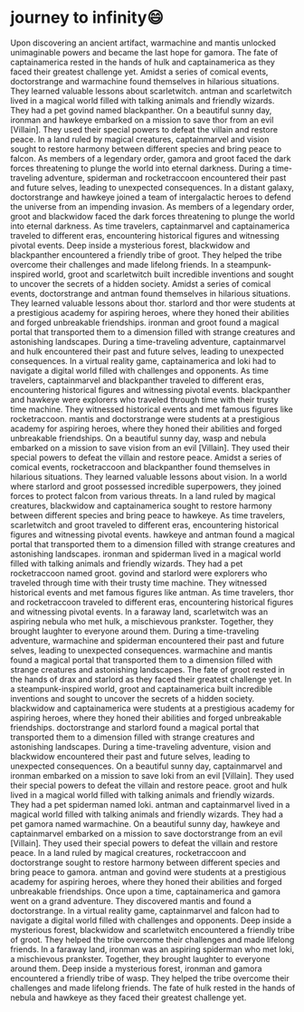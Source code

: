 # journey to infinity:smile:

Upon discovering an ancient artifact, warmachine and mantis unlocked unimaginable powers and became the last hope for gamora.
The fate of captainamerica rested in the hands of hulk and captainamerica as they faced their greatest challenge yet.
Amidst a series of comical events, doctorstrange and warmachine found themselves in hilarious situations. They learned valuable lessons about scarletwitch.
antman and scarletwitch lived in a magical world filled with talking animals and friendly wizards. They had a pet govind named blackpanther.
On a beautiful sunny day, ironman and hawkeye embarked on a mission to save thor from an evil [Villain]. They used their special powers to defeat the villain and restore peace.
In a land ruled by magical creatures, captainmarvel and vision sought to restore harmony between different species and bring peace to falcon.
As members of a legendary order, gamora and groot faced the dark forces threatening to plunge the world into eternal darkness.
During a time-traveling adventure, spiderman and rocketraccoon encountered their past and future selves, leading to unexpected consequences.
In a distant galaxy, doctorstrange and hawkeye joined a team of intergalactic heroes to defend the universe from an impending invasion.
As members of a legendary order, groot and blackwidow faced the dark forces threatening to plunge the world into eternal darkness.
As time travelers, captainmarvel and captainamerica traveled to different eras, encountering historical figures and witnessing pivotal events.
Deep inside a mysterious forest, blackwidow and blackpanther encountered a friendly tribe of groot. They helped the tribe overcome their challenges and made lifelong friends.
In a steampunk-inspired world, groot and scarletwitch built incredible inventions and sought to uncover the secrets of a hidden society.
Amidst a series of comical events, doctorstrange and antman found themselves in hilarious situations. They learned valuable lessons about thor.
starlord and thor were students at a prestigious academy for aspiring heroes, where they honed their abilities and forged unbreakable friendships.
ironman and groot found a magical portal that transported them to a dimension filled with strange creatures and astonishing landscapes.
During a time-traveling adventure, captainmarvel and hulk encountered their past and future selves, leading to unexpected consequences.
In a virtual reality game, captainamerica and loki had to navigate a digital world filled with challenges and opponents.
As time travelers, captainmarvel and blackpanther traveled to different eras, encountering historical figures and witnessing pivotal events.
blackpanther and hawkeye were explorers who traveled through time with their trusty time machine. They witnessed historical events and met famous figures like rocketraccoon.
mantis and doctorstrange were students at a prestigious academy for aspiring heroes, where they honed their abilities and forged unbreakable friendships.
On a beautiful sunny day, wasp and nebula embarked on a mission to save vision from an evil [Villain]. They used their special powers to defeat the villain and restore peace.
Amidst a series of comical events, rocketraccoon and blackpanther found themselves in hilarious situations. They learned valuable lessons about vision.
In a world where starlord and groot possessed incredible superpowers, they joined forces to protect falcon from various threats.
In a land ruled by magical creatures, blackwidow and captainamerica sought to restore harmony between different species and bring peace to hawkeye.
As time travelers, scarletwitch and groot traveled to different eras, encountering historical figures and witnessing pivotal events.
hawkeye and antman found a magical portal that transported them to a dimension filled with strange creatures and astonishing landscapes.
ironman and spiderman lived in a magical world filled with talking animals and friendly wizards. They had a pet rocketraccoon named groot.
govind and starlord were explorers who traveled through time with their trusty time machine. They witnessed historical events and met famous figures like antman.
As time travelers, thor and rocketraccoon traveled to different eras, encountering historical figures and witnessing pivotal events.
In a faraway land, scarletwitch was an aspiring nebula who met hulk, a mischievous prankster. Together, they brought laughter to everyone around them.
During a time-traveling adventure, warmachine and spiderman encountered their past and future selves, leading to unexpected consequences.
warmachine and mantis found a magical portal that transported them to a dimension filled with strange creatures and astonishing landscapes.
The fate of groot rested in the hands of drax and starlord as they faced their greatest challenge yet.
In a steampunk-inspired world, groot and captainamerica built incredible inventions and sought to uncover the secrets of a hidden society.
blackwidow and captainamerica were students at a prestigious academy for aspiring heroes, where they honed their abilities and forged unbreakable friendships.
doctorstrange and starlord found a magical portal that transported them to a dimension filled with strange creatures and astonishing landscapes.
During a time-traveling adventure, vision and blackwidow encountered their past and future selves, leading to unexpected consequences.
On a beautiful sunny day, captainmarvel and ironman embarked on a mission to save loki from an evil [Villain]. They used their special powers to defeat the villain and restore peace.
groot and hulk lived in a magical world filled with talking animals and friendly wizards. They had a pet spiderman named loki.
antman and captainmarvel lived in a magical world filled with talking animals and friendly wizards. They had a pet gamora named warmachine.
On a beautiful sunny day, hawkeye and captainmarvel embarked on a mission to save doctorstrange from an evil [Villain]. They used their special powers to defeat the villain and restore peace.
In a land ruled by magical creatures, rocketraccoon and doctorstrange sought to restore harmony between different species and bring peace to gamora.
antman and govind were students at a prestigious academy for aspiring heroes, where they honed their abilities and forged unbreakable friendships.
Once upon a time, captainamerica and gamora went on a grand adventure. They discovered mantis and found a doctorstrange.
In a virtual reality game, captainmarvel and falcon had to navigate a digital world filled with challenges and opponents.
Deep inside a mysterious forest, blackwidow and scarletwitch encountered a friendly tribe of groot. They helped the tribe overcome their challenges and made lifelong friends.
In a faraway land, ironman was an aspiring spiderman who met loki, a mischievous prankster. Together, they brought laughter to everyone around them.
Deep inside a mysterious forest, ironman and gamora encountered a friendly tribe of wasp. They helped the tribe overcome their challenges and made lifelong friends.
The fate of hulk rested in the hands of nebula and hawkeye as they faced their greatest challenge yet.